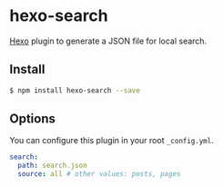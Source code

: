 # hexo-search

[Hexo](https://hexo.io/) plugin to generate a JSON file for local search.


## Install

``` bash
$ npm install hexo-search --save
```

## Options

You can configure this plugin in your root `_config.yml`.

``` yaml
search:
  path: search.json
  source: all # other values: posts, pages
```
